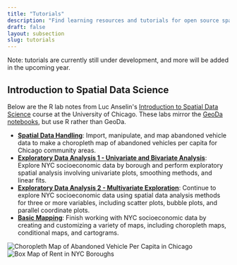 ```yaml
---
title: "Tutorials"
description: "Find learning resources and tutorials for open source spatial analysis"
draft: false
layout: subsection
slug: tutorials
---
```


Note: tutorials are currently still under development, and more will be added in the upcoming year.

## Introduction to Spatial Data Science

Below are the R lab notes from Luc Anselin's [Introduction to Spatial Data Science](https://spatial.uchicago.edu/content/lectures-luc-anselin-uchicago) course at the University of Chicago. These labs mirror the [GeoDa notebooks](http://geodacenter.github.io/documentation.html), but use R rather than GeoDa.

* [**Spatial Data Handling**](https://spatialanalysis.github.io/lab_tutorials/1_R_Spatial_Data_Handling.html): Import, manipulate, and map abandoned vehicle data to make a choropleth map of abandoned vehicles per capita for Chicago community areas.
* [**Exploratory Data Analysis 1 - Univariate and Bivariate Analysis**](https://spatialanalysis.github.io/lab_tutorials/2_R_EDA_1.html): Explore NYC socioeconomic data by borough and perform exploratory spatial analysis involving univariate plots, smoothing methods, and linear fits.
* [**Exploratory Data Analysis 2 - Multivariate Exploration**](https://spatialanalysis.github.io/lab_tutorials/3_R_EDA_2.html): Continue to explore NYC socioeconomic data using spatial data analysis methods for three or more variables, including scatter plots, bubble plots, and parallel coordinate plots.
* [**Basic Mapping**](https://spatialanalysis.github.io/lab_tutorials/4_R_Mapping.html): Finish working with NYC socioeconomic data by creating and customizing a variety of maps, including choropleth maps, conditional maps, and cartograms.

![Choropleth Map of Abandoned Vehicle Per Capita in Chicago](tutorials/vehicles-choropleth.png) ![Box Map of Rent in NYC Boroughs](tutorials/box-map.png)

